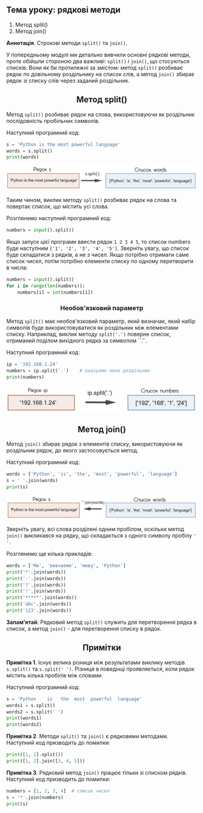 ## Тема уроку: рядкові методи

1. Метод split()
2. Метод join()

**Аннотація**. Строкові методи `split()` та `join()`.

У попередньому модулі ми детально вивчили основні рядкові методи, проте обійшли стороною два важливі: `split()` і `join()`, що стосуються списків. Вони як би протилежні за змістом: метод `split()` розбиває рядок по довільному роздільнику на список слів, а метод `join()` збирає рядок зі списку слів через заданий роздільник.

<h2 align="center"><b>Метод split()</b></h2>

Метод `split()` розбиває рядок на слова, використовуючи як роздільник послідовність пробільних символів.

Наступний програмний код:
```python
s = 'Python is the most powerful language'
words = s.split()
print(words)

```
<div align="center"><img src="https://raw.githubusercontent.com/steamcentre/python_book/main/img/09.png"></div>

Таким чином, виклик методу `split()` розбиває рядок на слова та повертає список, що містить усі слова.

Розглянемо наступний програмний код:

```python
numbers = input().split()
```

Якщо запуск цієї програми ввести рядок `1 2 3 4 5`, то список numbers буде наступним `['1', '2', '3', '4', '5']`. Зверніть увагу, що список буде складатися з рядків, а не з чисел. Якщо потрібно отримати саме список чисел, потім потрібно елементи списку по одному перетворити в числа:

```python
numbers = input().split()
for i in range(len(numbers)):
    numbers[i] = int(numbers[i])
```

<h3 align="center"><b>Необов'язковий параметр</b></h3>

Метод `split()` має необов'язковий параметр, який визначає, який набір символів буде використовуватися як роздільник між елементами списку. Наприклад, виклик методу `split('.')` поверне список, отриманий поділом вихідного рядка за символом ``.'`.

Наступний програмний код:
```python
ip = '192.168.1.24'
numbers = ip.split('.')    # вказуємо явно роздільник
print(numbers)

```
<div align="center"><img src="https://raw.githubusercontent.com/steamcentre/python_book/main/img/10.png"></div>

<h2 align="center"><b>Метод join()</b></h2>

Метод `join()` збирає рядок з елементів списку, використовуючи як роздільник рядок, до якого застосовується метод.

Наступний програмний код:
```python
words = ['Python', 'is', 'the', 'most', 'powerful', 'language']
s = ' '.join(words)
print(s)

```
<div align="center"><img src="https://raw.githubusercontent.com/steamcentre/python_book/main/img/11.png"></div>

Зверніть увагу, всі слова розділені одним пробілом, оскільки метод `join()` викликався на рядку, що складається з одного символу пробілу `' '`.

Розглянемо ще кілька прикладів:
```python
words = ['Ми', 'вивчаємо', 'мову', 'Python']
print('*'.join(words))
print('-'.join(words))
print('?'.join(words))
print('!'.join(words))
print('*****'.join(words))
print('abc'.join(words))
print('123'.join(words))

```
**Запам'ятай**: Рядковий метод `split()` служить для перетворення рядка в список, а метод `join()` - для перетворення списку в рядок.

<h2 align="center"><b>Примітки</b></h2>

**Примітка 1**. Існує велика різниця між результатами виклику методів `s.split()` та `s.split(' ')`. Різниця в поведінці проявляється, коли рядок містить кілька пробілів між словами.

Наступний програмний код:
```python
s = 'Python    is   the  most  powerful  language'
words1 = s.split()
words2 = s.split(' ')
print(words1)
print(words2)

```
**Примітка 2**. Методи `split()` та `join()` є рядковими методами. Наступний код призводить до помилки:
```python
print([1, 2].split())
print([1, 2].join([3, 4, 5]))
```

**Примітка 3**. Рядковий метод `join()` працює тільки зі списком рядків. Наступний код призводить до помилки:

```python
numbers = [1, 2, 3, 4]  # список чисел
s = '*'.join(numbers)
print(s)
```
